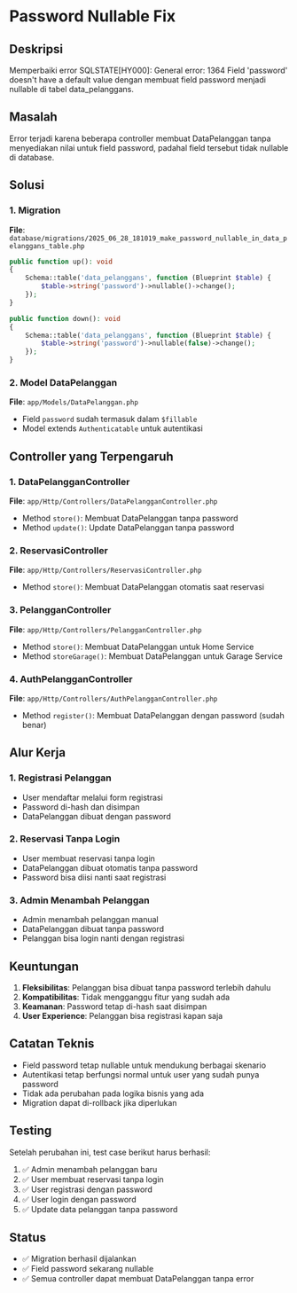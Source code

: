 # Password Nullable Fix

## Deskripsi
Memperbaiki error SQLSTATE[HY000]: General error: 1364 Field 'password' doesn't have a default value dengan membuat field password menjadi nullable di tabel data_pelanggans.

## Masalah
Error terjadi karena beberapa controller membuat DataPelanggan tanpa menyediakan nilai untuk field password, padahal field tersebut tidak nullable di database.

## Solusi

### 1. Migration
**File**: `database/migrations/2025_06_28_181019_make_password_nullable_in_data_pelanggans_table.php`

```php
public function up(): void
{
    Schema::table('data_pelanggans', function (Blueprint $table) {
        $table->string('password')->nullable()->change();
    });
}

public function down(): void
{
    Schema::table('data_pelanggans', function (Blueprint $table) {
        $table->string('password')->nullable(false)->change();
    });
}
```

### 2. Model DataPelanggan
**File**: `app/Models/DataPelanggan.php`
- Field `password` sudah termasuk dalam `$fillable`
- Model extends `Authenticatable` untuk autentikasi

## Controller yang Terpengaruh

### 1. DataPelangganController
**File**: `app/Http/Controllers/DataPelangganController.php`
- Method `store()`: Membuat DataPelanggan tanpa password
- Method `update()`: Update DataPelanggan tanpa password

### 2. ReservasiController
**File**: `app/Http/Controllers/ReservasiController.php`
- Method `store()`: Membuat DataPelanggan otomatis saat reservasi

### 3. PelangganController
**File**: `app/Http/Controllers/PelangganController.php`
- Method `store()`: Membuat DataPelanggan untuk Home Service
- Method `storeGarage()`: Membuat DataPelanggan untuk Garage Service

### 4. AuthPelangganController
**File**: `app/Http/Controllers/AuthPelangganController.php`
- Method `register()`: Membuat DataPelanggan dengan password (sudah benar)

## Alur Kerja

### 1. Registrasi Pelanggan
- User mendaftar melalui form registrasi
- Password di-hash dan disimpan
- DataPelanggan dibuat dengan password

### 2. Reservasi Tanpa Login
- User membuat reservasi tanpa login
- DataPelanggan dibuat otomatis tanpa password
- Password bisa diisi nanti saat registrasi

### 3. Admin Menambah Pelanggan
- Admin menambah pelanggan manual
- DataPelanggan dibuat tanpa password
- Pelanggan bisa login nanti dengan registrasi

## Keuntungan

1. **Fleksibilitas**: Pelanggan bisa dibuat tanpa password terlebih dahulu
2. **Kompatibilitas**: Tidak mengganggu fitur yang sudah ada
3. **Keamanan**: Password tetap di-hash saat disimpan
4. **User Experience**: Pelanggan bisa registrasi kapan saja

## Catatan Teknis

- Field password tetap nullable untuk mendukung berbagai skenario
- Autentikasi tetap berfungsi normal untuk user yang sudah punya password
- Tidak ada perubahan pada logika bisnis yang ada
- Migration dapat di-rollback jika diperlukan

## Testing

Setelah perubahan ini, test case berikut harus berhasil:

1. ✅ Admin menambah pelanggan baru
2. ✅ User membuat reservasi tanpa login
3. ✅ User registrasi dengan password
4. ✅ User login dengan password
5. ✅ Update data pelanggan tanpa password

## Status
- ✅ Migration berhasil dijalankan
- ✅ Field password sekarang nullable
- ✅ Semua controller dapat membuat DataPelanggan tanpa error 